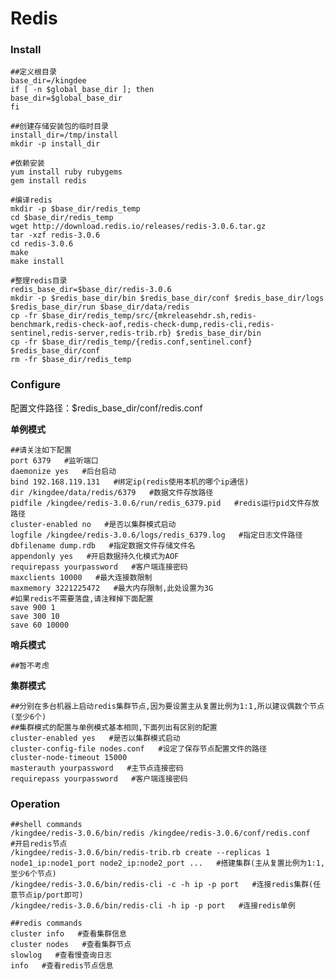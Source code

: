 # Redis
### Install
    ##定义根目录
    base_dir=/kingdee
    if [ -n $global_base_dir ]; then
    base_dir=$global_base_dir
    fi

    ##创建存储安装包的临时目录
    install_dir=/tmp/install
    mkdir -p install_dir

    #依赖安装
	yum install ruby rubygems
	gem install redis

    #编译redis
    mkdir -p $base_dir/redis_temp
	cd $base_dir/redis_temp
	wget http://download.redis.io/releases/redis-3.0.6.tar.gz
	tar -xzf redis-3.0.6
	cd redis-3.0.6
	make
	make install

	#整理redis目录
    redis_base_dir=$base_dir/redis-3.0.6
	mkdir -p $redis_base_dir/bin $redis_base_dir/conf $redis_base_dir/logs $redis_base_dir/run $base_dir/data/redis
    cp -fr $base_dir/redis_temp/src/{mkreleasehdr.sh,redis-benchmark,redis-check-aof,redis-check-dump,redis-cli,redis-sentinel,redis-server,redis-trib.rb} $redis_base_dir/bin
    cp -fr $base_dir/redis_temp/{redis.conf,sentinel.conf} $redis_base_dir/conf
    rm -fr $base_dir/redis_temp

### Configure
配置文件路径：$redis_base_dir/conf/redis.conf

**单例模式**

	##请关注如下配置
	port 6379   #监听端口
	daemonize yes   #后台启动
	bind 192.168.119.131   #绑定ip(redis使用本机的哪个ip通信)
	dir /kingdee/data/redis/6379   #数据文件存放路径
	pidfile /kingdee/redis-3.0.6/run/redis_6379.pid   #redis运行pid文件存放路径
	cluster-enabled no   #是否以集群模式启动
	logfile /kingdee/redis-3.0.6/logs/redis_6379.log   #指定日志文件路径
	dbfilename dump.rdb   #指定数据文件存储文件名
	appendonly yes   #开启数据持久化模式为AOF
	requirepass yourpassword   #客户端连接密码
    maxclients 10000   #最大连接数限制
    maxmemory 3221225472   #最大内存限制,此处设置为3G
    #如果redis不需要落盘,请注释掉下面配置
    save 900 1
    save 300 10
    save 60 10000

**哨兵模式**

	##暂不考虑

**集群模式**

	##分别在多台机器上启动redis集群节点,因为要设置主从复置比例为1:1,所以建议偶数个节点(至少6个)
	##集群模式的配置与单例模式基本相同,下面列出有区别的配置
	cluster-enabled yes   #是否以集群模式启动
	cluster-config-file nodes.conf   #设定了保存节点配置文件的路径
	cluster-node-timeout 15000
	masterauth yourpassword   #主节点连接密码
	requirepass yourpassword   #客户端连接密码

### Operation
    ##shell commands
    /kingdee/redis-3.0.6/bin/redis /kingdee/redis-3.0.6/conf/redis.conf   #开启redis节点
	/kingdee/redis-3.0.6/bin/redis-trib.rb create --replicas 1 node1_ip:node1_port node2_ip:node2_port ...   #搭建集群(主从复置比例为1:1,至少6个节点)
	/kingdee/redis-3.0.6/bin/redis-cli -c -h ip -p port   #连接redis集群(任意节点ip/port即可)
    /kingdee/redis-3.0.6/bin/redis-cli -h ip -p port   #连接redis单例

	##redis commands
	cluster info   #查看集群信息
	cluster nodes   #查看集群节点
	slowlog   #查看慢查询日志
	info   #查看redis节点信息
